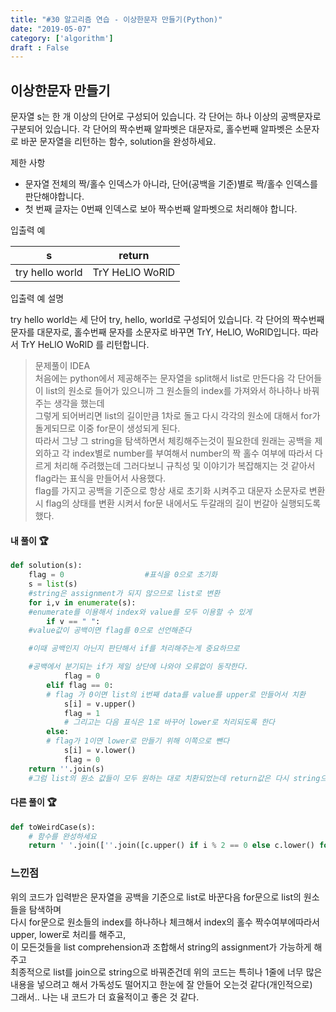 ```yaml
---
title: "#30 알고리즘 연습 - 이상한문자 만들기(Python)"
date: "2019-05-07"
category: ['algorithm']
draft : False
---
```


##  이상한문자 만들기

문자열 s는 한 개 이상의 단어로 구성되어 있습니다. 
각 단어는 하나 이상의 공백문자로 구분되어 있습니다. 
각 단어의 짝수번째 알파벳은 대문자로, 홀수번째 알파벳은 소문자로 바꾼 문자열을 리턴하는 함수, solution을 완성하세요.


제한 사항

* 문자열 전체의 짝/홀수 인덱스가 아니라, 단어(공백을 기준)별로 짝/홀수  인덱스를 판단해야합니다.
* 첫 번째 글자는 0번째 인덱스로 보아 짝수번째 알파벳으로 처리해야 합니다.


입출력 예

|s	|return|
|-|-|
|try hello world|	TrY HeLlO WoRlD|


입출력 예 설명

try hello world는 세 단어 try, hello, world로 구성되어 있습니다. 
각 단어의 짝수번째 문자를 대문자로, 홀수번째 문자를 소문자로 바꾸면 TrY, HeLlO, WoRlD입니다. 따라서 TrY HeLlO WoRlD 를 리턴합니다.


> 문제풀이 IDEA   
처음에는 python에서 제공해주는 문자열을 split해서 list로 만든다음 각 단어들이 list의 원소로 들어가 있으니까 그 원소들의 index를 가져와서 하나하나 바꿔주는 생각을 했는데   
그렇게 되어버리면 list의 길이만큼 1차로 돌고 다시 각각의 원소에 대해서 for가 돌게되므로 이중 for문이 생성되게 된다.   
따라서 그냥 그 string을 탐색하면서 체킹해주는것이 필요한데
원래는 공백을 제외하고 각 index별로 number를 부여해서 number의 짝 홀수 여부에 따라서 다르게 처리해 주려했는데
그러다보니 규칙성 및 이야기가 복잡해지는 것 같아서 flag라는 표식을 만들어서 사용했다.   
flag를 가지고 공백을 기준으로 항상 새로 초기화 시켜주고 대문자 소문자로 변환시 flag의 상태를 변환 시켜서 for문 내에서도 두갈래의 길이 번갈아 실행되도록 했다.



#### 내 풀이 🏆
```python
def solution(s):
    flag = 0                  #표식을 0으로 초기화
    s = list(s)               
    #string은 assignment가 되지 않으므로 list로 변환
    for i,v in enumerate(s):  
    #enumerate를 이용해서 index와 value를 모두 이용할 수 있게
        if v == " ":          
    #value값이 공백이면 flag를 0으로 선언해준다

    #이때 공백인지 아닌지 판단해서 if를 처리해주는게 중요하므로

    #공백에서 분기되는 if가 제일 상단에 나와야 오류없이 동작한다.
            flag = 0
        elif flag == 0:      
        # flag 가 0이면 list의 i번째 data를 value를 upper로 만들어서 치환
            s[i] = v.upper()
            flag = 1          
            # 그리고는 다음 표식은 1로 바꾸어 lower로 처리되도록 한다
        else:                 
        # flag가 1이면 lower로 만들기 위해 이쪽으로 뺀다
            s[i] = v.lower()
            flag = 0
    return ''.join(s)         
    #그럼 list의 원소 값들이 모두 원하는 대로 치환되었는데 return값은 다시 string으로 바꾸어 처리

```


#### 다른 풀이 🏆
```python
def toWeirdCase(s):
    # 함수를 완성하세요
    return ' '.join([''.join([c.upper() if i % 2 == 0 else c.lower() for i, c in enumerate(w)]) for w in s.split(" ")])
```

### 느낀점
위의 코드가 입력받은 문자열을 공백을 기준으로 list로 바꾼다음
for문으로 list의 원소들을 탐색하며   
다시 for문으로 원소들의 index를 하나하나 체크해서 index의 홀수 짝수여부에따라서 upper, lower로 처리를 해주고,   
이 모든것들을 list comprehension과 조합해서 string의 assignment가 가능하게 해주고   
최종적으로 list를 join으로 string으로 바꿔준건데
위의 코드는 특히나 1줄에 너무 많은 내용을 넣으려고 해서
가독성도 떨어지고 한눈에 잘 안들어 오는것 같다(개인적으로)   
그래서.. 나는 내 코드가 더 효율적이고 좋은 것 같다.
